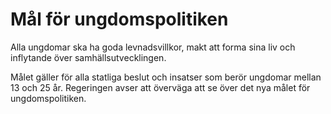 # Mål för ungdomspolitiken

Alla ungdomar ska ha goda levnadsvillkor, makt att forma sina liv och inflytande över samhällsutvecklingen.


Målet gäller för alla statliga beslut och insatser som berör ungdomar mellan 13 och 25 år. Regeringen avser att överväga att se över det nya målet för ungdomspolitiken.
